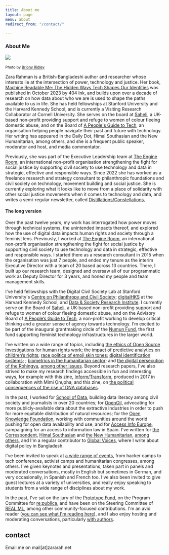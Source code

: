 ```yaml
---
title: About me
layout: page
menu: about
redirect_from: "/contact/"

---
```


### About Me

<div class="float-left mr-5" style="max-width: 20rem">
  <img src="{{ site.url }}/assets/static/2023-profile-pic.jpeg" class="img-fluid"/>​
  <p>
    <small>
      Photo by <a href="https://www.brionyridley.com/">Briony Ridley</a>
    </small>
  </p>
</div>

Zara Rahman is a British-Bangladeshi author and researcher whose interests lie at the intersection of power, technology and justice. Her book, [Machine Readable Me: The Hidden Ways Tech Shapes Our Identities](https://www.404ink.com/store/inklings-machine-readable-me) was published in October 2023 by 404 Ink, and builds upon over a decade of research on how data about who we are is used to shape the paths available to us in life. She has held fellowships at Stanford University and the Harvard Kennedy School, and is currently a Visiting Research Collaborator at Cornell University. She serves on the board at [Saheli](https://www.saheli.org.uk/), a UK-based non-profit providing support and refuge to women of colour fleeing domestic abuse, and on the Board of [A People's Guide to Tech](https://www.peoplesguidetotech.com/), an organisation helping people navigate their past and future with technology. Her writing has appeared in the Daily Dot, Himal Southasian and the New Humanitarian, among others, and she is a frequent public speaker, moderator and host, and media commentator. 

Previously, she was part of the Executive Leadership team at [The Engine Room](https://www.theengineroom.org/), an international non-profit organisation strengthening the fight for social justice by supporting civil society to use technology and data in strategic, effective and responsible ways. Since 2022 she has worked as a freelance research and strategy consultant to philanthropic foundations and civil society on technology, movement building and social justice. She is currently exploring what it looks like to move from a place of solidarity with other social justice movements when it comes to technology and data, and writes a semi-regular newsletter, called [Distillations/Constellations.](https://buttondown.email/distillationsconstellations) 


#### The long version


Over the past twelve years, my work has interrogated how power moves through technical systems, the unintended impacts thereof, and explored how the use of digital data impacts human rights and society through a feminist lens. Previously, I worked at [The Engine Room](https://www.theengineroom.org/), an international non-profit organisation strengthening the fight for social justice by supporting civil society to use technology and data in strategic, effective and responsible ways. I started there as a research consultant in 2015 when the organisation was just 7 people, and ended my tenure as the interim Executive Director with a team of 20 based across 13 countries. There, I built up our research team, designed and oversaw all of our programmatic work as Deputy Director for 3 years, and honed my people and team management skills.

I've held fellowships with the Digital Civil Society Lab at Stanford University's [Centre on Philanthropy and Civil Society](https://pacscenter.stanford.edu/); [digitalHKS](https://projects.iq.harvard.edu/digitalhks/home) at the Harvard Kennedy School, and [Data & Society Research Institute](http://datasociety.net). I currently serve on the Board of [Saheli](http://saheli.org.uk/), a UK-based non-profit providing support and refuge to women of colour fleeing domestic abuse, and on the Advisory Board of [A People’s Guide to Tech](https://www.peoplesguidetotech.com/), a non-profit working to develop critical thinking and a greater sense of agency towards technology. I'm excited to be part of the inaugural grantmaking circle of the [Numun Fund](https://numun.fund/), the first fund supporting feminist technology infrastructures in the larger world.

I’ve written on a wide range of topics, including [the ethics of Open Source Investigations for human rights work](https://opil.ouplaw.com/view/10.1093/law/9780198836063.001.0001/law-9780198836063-chapter-12); the [impact of predictive analytics on children’s rights](https://www.unicef-irc.org/publications/pdf/Predictive-Analytics-Working-Paper.pdf); [race politics of emoji skin tones](https://www.dailydot.com/irl/skin-tone-emoji/); [digital identification systems](https://thecorrespondent.com/217/yes-digital-ids-are-efficient-but-theyre-a-threat-to-our-very-identities/243616802275-e794b497); ; [biometrics in the humanitarian sector](https://www.theengineroom.org/wp-content/uploads/2018/03/Engine-Room-Oxfam-Biometrics-Review.pdf); and [the digital persecution of the Rohingya](https://www.theengineroom.org/biometric-tech-review-report/), [among other issues](https://zararah.net/writing/). Beyond research papers, I've also strived to make my research findings accessible in fun and interesting ways, for example with this zine, [Inform/Transform](https://zararah.net/projects/informtransform/), produced in 2017 in collaboration with Mimi Ọnụọha; and this zine, on [the political consequences of the rise of DNA databases](https://pacscenter.stanford.edu/publication/unravelling-dna/). 

In the past, I worked for [School of Data](https://schoolofdata.org/), building data literacy among civil society and journalists in over 20 countries; for [OpenOil](https://openoil.net/), advocating for more publicly-available data about the extractive industries in order to push for more equitable distribution of natural resources; for the [Open Knowledge Foundation](https://okfn.org/), working with communities around the world pushing for open data availability and use, and for [Access Info Europe](https://www.access-info.org/), campaigning for an access to information law in Spain. I've written for [the Correspondent](https://thecorrespondent.com/217/yes-digital-ids-are-efficient-but-theyre-a-threat-to-our-very-identities/243616802275-e794b497), [Himal Southasian](https://www.himalmag.com/unpacking-digital-bangladesh-2021/) and [the New Humanitarian](https://www.thenewhumanitarian.org/opinion/2021/6/21/rohingya-data-protection-and-UN-betrayal), [among others](https://zararah.net/writing/), and I'm a regular contributor to [Global Voices](https://globalvoices.org/author/zararahman/), where I write about digital policy in Bangladesh.

I've been invited to speak at [a wide range of events](https://zararah.net/talks/), from hacker camps to tech conferences, activist camps and humanitarian congresses, among others. I've given keynotes and presentations, taken part in panels and moderated conversations, mostly in English but sometimes in German, and very occasionally, in Spanish and French too. I've also been invited to give guest lectures at a variety of universities, and really enjoy speaking to students from a wide range of disciplines about my work. 

In the past, I've sat on the jury of the [Prototype Fund](https://prototypefund.de/), on the Program Committee for [re:publica](https://re-publica.com/de), and have been on the Steering Committee of [REAL ML](https://www.realml.org/), among other community-focused contributions. I'm an avid reader ([you can see what I'm reading here](https://app.thestorygraph.com/profile/zararah)), and I also enjoy hosting and moderating conversations, particularly [with authors](https://www.dichterlesen.net/veranstaltungen/veranstaltung/detail/the-art-of-writing-ii-chimamanda-ngozi-adichie-3016/).

## contact

Email me on mail[at]zararah.net 

